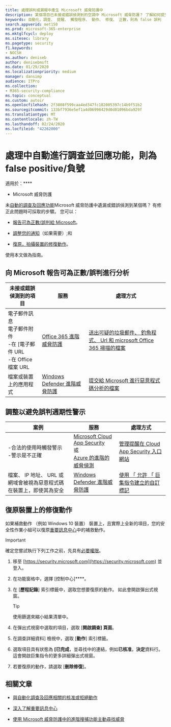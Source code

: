 ```yaml
---
title: 處理誤判或漏報中產生 Microsoft 威脅防護中
description: 某個項目已未接或錯誤偵測到的空調中 Microsoft 威脅防護？ 了解如何提交誤判或 false 的負號給 Microsoft 進行分析。
keywords: 自動化，調查、 提醒、 觸發程序、 動作、 修復、 正數，則為 false 誤判
search.appverid: met150
ms.prod: microsoft-365-enterprise
ms.mktglfcycl: deploy
ms.sitesec: library
ms.pagetype: security
f1.keywords:
- NOCSH
ms.author: deniseb
author: denisebmsft
ms.date: 01/29/2020
ms.localizationpriority: medium
manager: dansimp
audience: ITPro
ms.collection:
- M365-security-compliance
ms.topic: conceptual
ms.custom: autoir
ms.openlocfilehash: 2f3808f599caa4ed347fc182005397c14b9f51b2
ms.sourcegitcommit: 133bf7936e5ef1a4d06998429d0d01096bda929f
ms.translationtype: MT
ms.contentlocale: zh-TW
ms.lasthandoff: 02/24/2020
ms.locfileid: "42262000"
---
```

# <a name="handle-false-positivesnegatives-in-automated-investigation-and-response-capabilities"></a>處理中自動進行調查並回應功能，則為 false positive/負號

適用於：****
- Microsoft 威脅防護

未[自動的調查及回應功能](mtp-autoir.md)Microsoft 威脅防護中遺漏或錯誤偵測到某個嗎？ 有修正此問題時可採取的步驟。 您可以：

- [報告可為正數/誤判給 Microsoft](#report-a-false-positivenegative-to-microsoft-for-analysis)。

- [調整您的通知](#adjust-an-alert-to-prevent-false-positives-from-recurring)（如果需要）;和 

- [復原，拍攝裝置的修復動作](#undo-a-remediation-action-that-was-taken-on-a-device)。 

使用本文做為指南。 

## <a name="report-a-false-positivenegative-to-microsoft-for-analysis"></a>向 Microsoft 報告可為正數/誤判進行分析

|未接或錯誤偵測到的項目 |服務  |處理方式  |
|---------|---------|---------|
|電子郵件訊息 <br/>電子郵件附件 <br/>-在 [電子郵件 URL<br/>-在 Office 檔案 URL      |[Office 365 進階威脅防護](https://docs.microsoft.com/microsoft-365/security/office-365-security/office-365-atp)        |[送出可疑的垃圾郵件、 釣魚程式、 Url 和 microsoft Office 365 掃描的檔案](https://docs.microsoft.com/microsoft-365/security/office-365-security/admin-submission)         |
|檔案或裝置上的應用程式    |[Windows Defender 進階威脅防護](https://docs.microsoft.com/windows/security/threat-protection)         |[提交給 Microsoft 進行惡意程式碼分析的檔案](https://www.microsoft.com/wdsi/filesubmission)         |

## <a name="adjust-an-alert-to-prevent-false-positives-from-recurring"></a>調整以避免誤判週期性警示

|案例 |服務 |處理方式 |
|--------|--------|--------|
|-合法的使用時觸發警示 <br/>-警示是不正確    |[Microsoft Cloud App Security](https://docs.microsoft.com/cloud-app-security)<br/> 或 <br/>[Azure 的進階的威脅偵測](https://docs.microsoft.com/azure/security/fundamentals/threat-detection)         |[管理提醒在 Cloud App Security 入口網站](https://docs.microsoft.com/cloud-app-security/managing-alerts)         |
|檔案、 IP 地址、 URL 或網域會被視為惡意程式碼在裝置上，即使其為安全|[Windows Defender 進階威脅防護](https://docs.microsoft.com/windows/security/threat-protection) |[使用 「 允許 「 巨集指令建立的自訂標記](https://docs.microsoft.com/windows/security/threat-protection/microsoft-defender-atp/manage-indicators) |


## <a name="undo-a-remediation-action-that-was-taken-on-a-device"></a>復原裝置上的修復動作

如果補救動作 （例如 Windows 10 裝置） 裝置上，且實際上全新的項目，您的安全性作業小組可以復原[重要訊息中心](mtp-action-center.md)中的補救動作。

> [!IMPORTANT]
> 確定您嘗試執行下列工作之前，先具有[必要權限](mtp-action-center.md#required-permissions-for-action-center-tasks)。

1. 移至 [https://security.microsoft.com](https://security.microsoft.com) 並登入。 

2. 在功能窗格中，選擇 [控制中心]****。 

3. 在 [**歷程記錄**] 索引標籤中，選取您想要復原的動作。 如此會開啟彈出式視窗。<br/>
    > [!TIP]
    > 使用篩選來縮小結果清單中。 

4. 在彈出式視窗中選取的項目，選取 [**開啟調查] 頁面**。

5. 在調查詳細資料] 檢視中，選取 [**動作**] 索引標籤。

6. 選取項目具有狀態為 **[已完成**，並尋找中的連結，例如**已核准**，**決定**資料行。 這會開啟巨集指令的更多詳細彈出式視窗。

7. 若要復原的動作，請選取 [**刪除修復**]。

## <a name="related-articles"></a>相關文章

- [與自動化調查及回應相關的核准或拒絕動作](mtp-autoir-actions.md)

- [深入了解重要訊息中心](mtp-action-center.md)

- [使用 Microsoft 威脅防護中的進階搜捕功能主動尋找威脅](advanced-hunting-overview.md)
